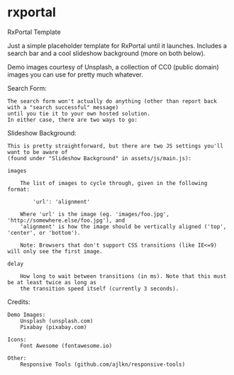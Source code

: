 # rxportal

RxPortal Template


Just a simple placeholder template for RxPortal until it
launches. Includes a search bar and a cool slideshow background (more on both below).

Demo images courtesy of Unsplash, a collection of CC0 (public domain) images
you can use for pretty much whatever.

Search Form:

	The search form won't actually do anything (other than report back with a "search successful" message)
	until you tie it to your own hosted solution.
	In either case, there are two ways to go:


Slideshow Background:

	This is pretty straightforward, but there are two JS settings you'll want to be aware of
	(found under "Slideshow Background" in assets/js/main.js):

	images

		The list of images to cycle through, given in the following format:

			'url': 'alignment'

		Where 'url' is the image (eg. 'images/foo.jpg', 'http://somewhere.else/foo.jpg'), and
		'alignment' is how the image should be vertically aligned ('top', 'center', or 'bottom').

		Note: Browsers that don't support CSS transitions (like IE<=9) will only see the first image.

	delay

		How long to wait between transitions (in ms). Note that this must be at least twice as long as
		the transition speed itself (currently 3 seconds).


Credits:

	Demo Images:
		Unsplash (unsplash.com)
		Pixabay (pixabay.com)

	Icons:
		Font Awesome (fontawesome.io)

	Other:
		Responsive Tools (github.com/ajlkn/responsive-tools)
